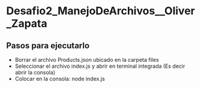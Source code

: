 # Desafio2_ManejoDeArchivos__Oliver_Zapata

## Pasos para ejecutarlo

- Borrar el archivo Products.json ubicado en la carpeta files
- Seleccionar el archivo index.js y abrir en terminal integrada (Es decir abrir la consola)
- Colocar en la consola: node index.js
